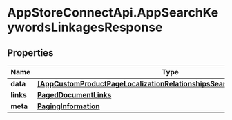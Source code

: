 # AppStoreConnectApi.AppSearchKeywordsLinkagesResponse

## Properties

Name | Type | Description | Notes
------------ | ------------- | ------------- | -------------
**data** | [**[AppCustomProductPageLocalizationRelationshipsSearchKeywordsDataInner]**](AppCustomProductPageLocalizationRelationshipsSearchKeywordsDataInner.md) |  | 
**links** | [**PagedDocumentLinks**](PagedDocumentLinks.md) |  | 
**meta** | [**PagingInformation**](PagingInformation.md) |  | [optional] 


